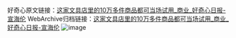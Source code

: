 好奇心原文链接：[这家文具店里的10万多件商品都可当场试用_商业_好奇心日报-宣海伦](https://www.qdaily.com/articles/9535.html)
WebArchive归档链接：[这家文具店里的10万多件商品都可当场试用_商业_好奇心日报-宣海伦](http://web.archive.org/web/20160719151855/http://www.qdaily.com:80/articles/9535.html)
![image](http://ww3.sinaimg.cn/large/007d5XDply1g3vfm5pjiaj30u037t1i7)
